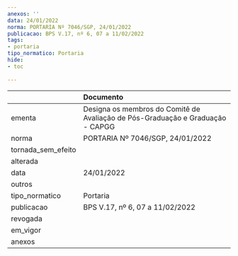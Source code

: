 ```yaml
---
anexos: ''
data: 24/01/2022
norma: PORTARIA Nº 7046/SGP, 24/01/2022
publicacao: BPS V.17, nº 6, 07 a 11/02/2022
tags:
- portaria
tipo_normatico: Portaria
hide: 
- toc 
 
---
```


|                    | Documento                                                                      |
|:-------------------|:-------------------------------------------------------------------------------|
| ementa             | Designa os membros do Comitê de Avaliação de Pós-Graduação e Graduação - CAPGG |
| norma              | PORTARIA Nº 7046/SGP, 24/01/2022                                               |
| tornada_sem_efeito |                                                                                |
| alterada           |                                                                                |
| data               | 24/01/2022                                                                     |
| outros             |                                                                                |
| tipo_normatico     | Portaria                                                                       |
| publicacao         | BPS V.17, nº 6, 07 a 11/02/2022                                                |
| revogada           |                                                                                |
| em_vigor           |                                                                                |
| anexos             |                                                                                |
